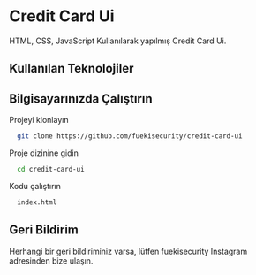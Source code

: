 
# Credit Card Ui

HTML, CSS, JavaScript Kullanılarak yapılmış Credit Card Ui.
## Kullanılan Teknolojiler

  
## Bilgisayarınızda Çalıştırın

Projeyi klonlayın

```bash
  git clone https://github.com/fuekisecurity/credit-card-ui
```

Proje dizinine gidin

```bash
  cd credit-card-ui
```

Kodu çalıştırın

```bash
  index.html
```

  
## Geri Bildirim

Herhangi bir geri bildiriminiz varsa, lütfen fuekisecurity Instagram adresinden bize ulaşın.
  

